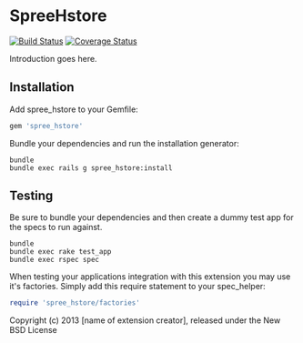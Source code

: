 SpreeHstore
===========

[![Build Status](https://travis-ci.org/Willianvdv/spree_hstore.png?branch=master)](https://travis-ci.org/Willianvdv/spree_hstore) [![Coverage Status](https://coveralls.io/repos/Willianvdv/spree_hstore/badge.png?branch=master)](https://coveralls.io/r/Willianvdv/spree_hstore?branch=master)

Introduction goes here.

Installation
------------

Add spree_hstore to your Gemfile:

```ruby
gem 'spree_hstore'
```

Bundle your dependencies and run the installation generator:

```shell
bundle
bundle exec rails g spree_hstore:install
```

Testing
-------

Be sure to bundle your dependencies and then create a dummy test app for the specs to run against.

```shell
bundle
bundle exec rake test_app
bundle exec rspec spec
```

When testing your applications integration with this extension you may use it's factories.
Simply add this require statement to your spec_helper:

```ruby
require 'spree_hstore/factories'
```

Copyright (c) 2013 [name of extension creator], released under the New BSD License
